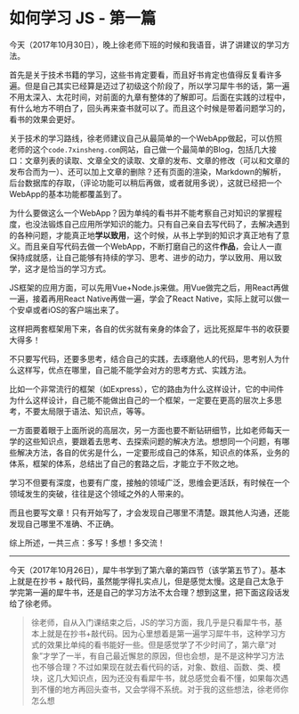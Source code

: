 # 如何学习 JS - 第一篇

今天（2017年10月30日），晚上徐老师下班的时候和我语音，讲了讲建议的学习方法。

首先是关于技术书籍的学习，这些书肯定要看，而且好书肯定也值得反复看许多遍。但是自己其实已经算是迈过了初级这个阶段了，所以学习犀牛书的话，第一遍不用太深入、太花时间，对前面的九章有整体的了解即可。后面在实践的过程中，有什么地方不明白了，回头再来查书就可以了。而且这个时候是带着问题学习的，看书的效果会更好。

关于技术的学习路线，徐老师建议自己从最简单的一个WebApp做起，可以仿照老师的这个`code.7xinsheng.com`网站，自己做一个最简单的Blog，包括几大接口：文章列表的读取、文章全文的读取、文章的发布、文章的修改（可以和文章的发布合而为一）、还可以加上文章的删除？还有页面的渲染，Markdown的解析，后台数据库的存取，（评论功能可以稍后再做，或者就用多说），这就已经把一个WebApp的基本功能都覆盖到了。

为什么要做这么一个WebApp？因为单纯的看书并不能考察自己对知识的掌握程度，也没法锻炼自己应用所学知识的能力。只有自己亲自去写代码了，去解决遇到的各种问题，才能真正地**学以致用**，这个时候，从书上学到的知识才真正地有了意义。而且亲自写代码去做一个WebApp，不断打磨自己的这件**作品**，会让人一直保持成就感，让自己能够有持续的学习、思考、进步的动力，学以致用、用以致学，这才是恰当的学习方式。

JS框架的应用方面，可以先用Vue+Node.js来做。用Vue做完之后，用React再做一遍，接着再用React Native再做一遍，学会了React Native，实际上就可以做一个安卓或者iOS的客户端出来了。

这样把两套框架用下来，各自的优劣就有亲身的体会了，远比死抠犀牛书的收获要大得多！

不只要写代码，还要多思考，结合自己的实践，去琢磨他人的代码，思考别人为什么这样写，优点在哪里，自己能不能学会对方的思考方式、实践方法。

比如一个非常流行的框架（如Express），它的路由为什么这样设计，它的中间件为什么这样设计，自己能不能做出自己的一个框架，一定要在更高的层次上多思考，不要太局限于语法、知识点，等等。

一方面要着眼于上面所说的高层次，另一方面也要不断钻研细节，比如老师每天一学的这些知识点，要跟着去思考、去探索问题的解决方法。想想同一个问题，有哪些解决方法，各自的优劣是什么，一定要形成自己的体系，知识点的体系，业务的体系，框架的体系，总结出了自己的套路之后，才能立于不败之地。

学习不但要有深度，也要有广度，接触的领域广泛，思维会更活跃，有时候在一个领域发生的突破，往往是这个领域之外的人带来的。

而且也要写文章！只有开始写了，才会发现自己哪里不清楚。跟其他人沟通，还能发现自己哪里不准确、不正确。

综上所述，一共三点：多写！多想！多交流！

---

今天（2017年10月26日），犀牛书学到了第六章的第四节（该学第五节了）。基本上就是在抄书 + 敲代码，虽然能学得扎实点儿，但是感觉太慢。这是自己太急于学完第一遍的犀牛书，还是自己的学习方法不太合理？想到这里，把下面这段话发给了徐老师。

> 徐老师，自从入门课结束之后，JS的学习方面，我几乎是只看犀牛书，基本上就是在抄书+敲代码。因为心里想着是第一遍学习犀牛书，这种学习方式的效果比单纯的看书能好一些。但是感觉学了不少时间了，第六章“对象”才学了一半，有自己最近懈怠的原因，但也会想，是不是这种学习方法也不够合理？不过如果现在就去看代码的话，对象、数组、函数、类、模块，这几大知识点，因为还没有看犀牛书，就总感觉会看不懂，如果每次遇到不懂的地方再回头查书，又会学得不系统。对于我的这些想法，徐老师你怎么想
